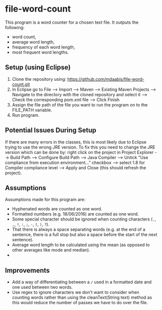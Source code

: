 # file-word-count
This program is a word counter for a chosen text file. It outputs the following:
* word count,
* average word length,
* frequency of each word length,
* most frequent word lengths.

## Setup (using Eclipse)
1. Clone the repository using: https://github.com/mdaabis/file-word-count.git
2. In Eclipse go to File --> Import --> Maven --> Existing Maven Projects --> Navigate to the directory with the cloned repository and select it --> Check the corresponding pom.xml file --> Click Finish
3. Assign the file path of the file you want to run the program on to the FILE_PATH variable.
4. Run program.

## Potential Issues During Setup
If there are many errors in the classes, this is most likely due to Eclipse trying to use the wrong JRE version. To fix this you need to change the JRE version which can be done by: right click on the project in Project Explorer --> Build Path --> Configure Build Path --> Java Compiler --> Untick "Use compliance from execution environment..." checkbox --> select 1.8 for Compiler compliance level --> Apply and Close (this should refresh the project).



## Assumptions
Assumptions made for this program are:
* Hyphenated words are counted as one word.
* Formatted numbers (e.g. 18/06/2016) are counted as one word.
* Some special character should be ignored when counting characters (`.`, `,`, `!`, `:`, `;`, `-`, `(`, `)`, `?`).
* That there is always a space separating words (e.g. at the end of a sentence, there is a full stop but also a space before the start of the next sentence).
* Average word length to be calculated using the mean (as opposed to other averages like mode and median).
* 


## Improvements
* Add a way of differentiating between a `/` used in a formatted date and one used between two words.
* Use regex to ignore characters we don't want to consider when counting words rather than using the cleanText(String text) method as this would reduce the number of passes we have to do over the file.

